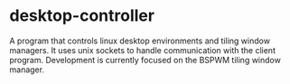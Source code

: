 # desktop-controller
A program that controls linux desktop environments and tiling window managers. It uses unix sockets to handle communication with the client program. Development is currently focused on the BSPWM tiling window manager.

